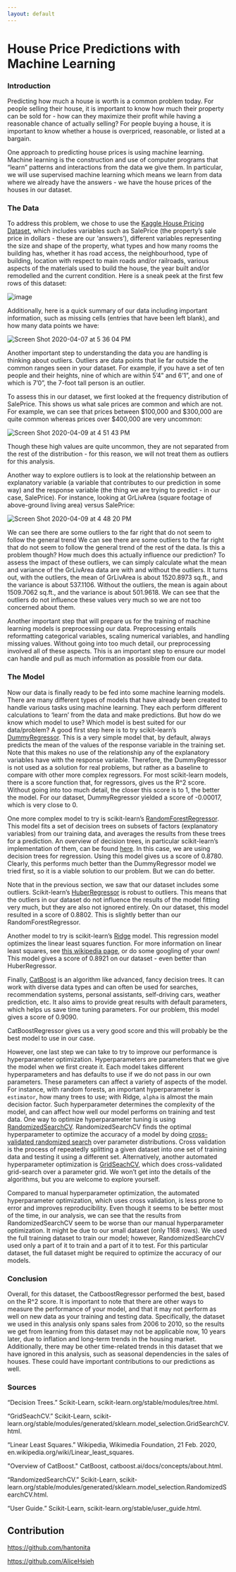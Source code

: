 ```yaml
---
layout: default
---
```


# House Price Predictions with Machine Learning

### Introduction

Predicting how much a house is worth is a common problem today. For people selling their house, it is important to know how much their property can be sold for - how can they maximize their profit while having a reasonable chance of actually selling? For people buying a house, it is important to know whether a house is overpriced, reasonable, or listed at a bargain.

One approach to predicting house prices is using machine learning. Machine learning is the construction and use of computer programs that “learn” patterns and interactions from the data we give them. In particular, we will use supervised machine learning which means we learn from data where we already have the answers - we have the house prices of the houses in our dataset. 


### The Data

To address this problem, we chose to use the [Kaggle House Pricing Dataset](https://www.kaggle.com/c/home-data-for-ml-course/overview), which includes variables such as SalePrice (the property’s sale price in dollars - these are our ‘answers’), different variables representing the size and shape of the property, what types and how many rooms the building has, whether it has road access, the neighbourhood, type of building, location with respect to main roads and/or railroads, various aspects of the materials used to build the house, the year built and/or remodelled and the current condition. Here is a sneak peek at the first few rows of this dataset:

![image](https://media.github.students.cs.ubc.ca/user/7101/files/1f641580-79d1-11ea-84b1-3a2453ac1781)

Additionally, here is a quick summary of our data including important information, such as missing cells (entries that have been left blank), and how many data points we have: 

![Screen Shot 2020-04-07 at 5 36 04 PM](https://media.github.students.cs.ubc.ca/user/7101/files/3efb3e00-79d1-11ea-8f77-e76fdb6cf1e9)

Another important step to understanding the data you are handling is thinking about outliers. Outliers are data points that lie far outside the common ranges seen in your dataset. For example, if you have a set of ten people and their heights, nine of which are within 5’4” and 6’1”, and one of which is 7’0”, the 7-foot tall person is an outlier. 

To assess this in our dataset, we first looked at the frequency distribution of SalePrice. This shows us what sale prices are common and which are not. For example, we can see that prices between $100,000 and $300,000 are quite common whereas prices over $400,000 are very uncommon:

![Screen Shot 2020-04-09 at 4 51 43 PM](https://media.github.students.cs.ubc.ca/user/7101/files/6c53f480-7a82-11ea-968b-c247ea054b6a)

Though these high values are quite uncommon, they are not separated from the rest of the distribution - for this reason, we will not treat them as outliers for this analysis. 

Another way to explore outliers is to look at the relationship between an explanatory variable (a variable that contributes to our prediction in some way) and the response variable (the thing we are trying to predict - in our case, SalePrice). For instance, looking at GrLivArea (square footage of above-ground living area) versus SalePrice:

![Screen Shot 2020-04-09 at 4 48 20 PM](https://media.github.students.cs.ubc.ca/user/7101/files/42023700-7a82-11ea-97d8-76f57f228cee)

We can see there are some outliers to the far right that do not seem to follow the general trend We can see there are some outliers to the far right that do not seem to follow the general trend of the rest of the data. Is this a problem though? How much does this actually influence our prediction? To assess the impact of these outliers, we can simply calculate what the mean and variance of the GrLivArea data are with and without the outliers. It turns out, with the outliers, the mean of GrLivArea is about 1520.8973 sq.ft., and the variance is about 537.1106. Without the outliers, the mean is again about 1509.7062 sq.ft., and the variance is about 501.9618. We can see that the outliers do not influence these values very much so we are not too concerned about them. 

Another important step that will prepare us for the training of machine learning models is preprocessing our data. Preprocessing entails reformatting categorical variables, scaling numerical variables, and handling missing values. Without going into too much detail, our preprocessing involved all of these aspects. This is an important step to ensure our model can handle and pull as much information as possible from our data. 

### The Model

Now our data is finally ready to be fed into some machine learning models. There are many different types of models that have already been created to handle various tasks using machine learning. They each perform different calculations to ‘learn’ from the data and make predictions. But how do we know which model to use? Which model is best suited for our data/problem? A good first step here is to try scikit-learn’s [DummyRegressor](https://scikit-learn.org/stable/modules/generated/sklearn.dummy.DummyRegressor.html). This is a very simple model that, by default, always predicts the mean of the values of the response variable in the training set. Note that this makes no use of the relationship any of the explanatory variables have with the response variable. Therefore, the DummyRegressor is not used as a solution for real problems, but rather as a baseline to compare with other more complex regressors. For most scikit-learn models, there is a score function that, for regressors, gives us the R^2 score. Without going into too much detail, the closer this score is to 1, the better the model. For our dataset, DummyRegressor yielded a score of -0.00017, which is very close to 0.

One more complex model to try is scikit-learn’s [RandomForestRegressor](https://scikit-learn.org/stable/modules/generated/sklearn.ensemble.RandomForestRegressor.html). This model fits a set of decision trees on subsets of factors (explanatory variables) from our training data, and averages the results from these trees for a prediction. An overview of decision trees, in particular scikit-learn’s implementation of them, can be found [here](https://scikit-learn.org/stable/modules/tree.html). In this case, we are using decision trees for regression. Using this model gives us a score of 0.8780. Clearly, this performs much better than the DummyRegressor model we tried first, so it is a viable solution to our problem. But we can do better. 

Note that in the previous section, we saw that our dataset includes some outliers. Scikit-learn’s [HuberRegressor](https://scikit-learn.org/stable/modules/generated/sklearn.linear_model.HuberRegressor.html?highlight=huberregressor#sklearn.linear_model.HuberRegressor) is robust to outliers. This means that the outliers in our dataset do not influence the results of the model fitting very much, but they are also not ignored entirely. On our dataset, this model resulted in a score of 0.8802. This is slightly better than our RandomForestRegressor.

Another model to try is scikit-learn’s [Ridge](https://scikit-learn.org/stable/modules/generated/sklearn.linear_model.Ridge.html) model. This regression model optimizes the linear least squares function. For more information on linear least squares, see [this wikipedia page](https://en.wikipedia.org/wiki/Linear_least_squares), or do some googling of your own! This model gives a score of 0.8921 on our dataset - even better than HuberRegressor. 

Finally, [CatBoost](https://catboost.ai/docs/concepts/about.html) is an algorithm like advanced, fancy decision trees. It can work with diverse data types and can often be used for searches, recommendation systems, personal assistants, self-driving cars, weather prediction, etc. It also aims to provide great results with default parameters, which helps us save time tuning parameters. For our problem, this model gives a score of 0.9090. 

CatBoostRegressor gives us a very good score and this will probably be the best model to use in our case. 

However, one last step we can take to try to improve our performance is hyperparameter optimization. Hyperparameters are parameters that we give the model when we first create it. Each model takes different hyperparameters and has defaults to use if we do not pass in our own parameters. These parameters can affect a variety of aspects of the model. For instance, with random forests, an important hyperparameter is `estimator`, how many trees to use; with Ridge, `alpha` is almost the main decision factor. Such hyperparameter determines the complexity of the model, and can affect how well our model performs on training and test data. 
One way to optimize hyperparameter tuning is using [RandomizedSearchCV](https://scikit-learn.org/stable/modules/generated/sklearn.model_selection.RandomizedSearchCV.html). RandomizedSearchCV finds the optimal hyperparameter to optimize the accuracy of a model by doing [cross-validated randomized search](https://scikit-learn.org/stable/auto_examples/model_selection/plot_grid_search_digits.html) over parameter distributions. Cross validation is the process of repeatedly splitting a given dataset into one set of training data and testing it using a different set. Alternatively, another automated hyperparameter optimization is [GridSeachCV](https://scikit-learn.org/stable/modules/generated/sklearn.model_selection.GridSearchCV.html), which does cross-validated grid-search over a parameter grid. We won’t get into the details of the algorithms, but you are welcome to explore yourself.

Compared to manual hyperparameter optimization, the automated hyperparameter optimization, which uses cross validation, is less prone to error and improves reproducibility. Even though it seems to be better most of the time, in our analysis, we can see that the results from RandomizedSearchCV seem to be worse than our manual hyperparameter optimization. It might be due to our small dataset (only 1168 rows). We used the full training dataset to train our model; however, RandomizedSearchCV used only a part of it to train and a part of it to test. For this particular dataset, the full dataset might be required to optimize the accuracy of our models.

### Conclusion
Overall, for this dataset, the CatboostRegressor performed the best, based on the R^2 score. It is important to note that there are other ways to measure the performance of your model, and that it may not perform as well on new data as your training and testing data. Specifically, the dataset we used in this analysis only spans sales from 2006 to 2010, so the results we get from learning from this dataset may not be applicable now, 10 years later, due to inflation and long-term trends in the housing market. Additionally, there may be other time-related trends in this dataset that we have ignored in this analysis, such as seasonal dependencies in the sales of houses. These could have important contributions to our predictions as well. 

### Sources
“Decision Trees.” Scikit-Learn, scikit-learn.org/stable/modules/tree.html.

“GridSeachCV.” Scikit-Learn, scikit-learn.org/stable/modules/generated/sklearn.model_selection.GridSearchCV.html.

“Linear Least Squares.” Wikipedia, Wikimedia Foundation, 21 Feb. 2020, en.wikipedia.org/wiki/Linear_least_squares.

"Overview of CatBoost." CatBoost, catboost.ai/docs/concepts/about.html.

“RandomizedSearchCV.” Scikit-Learn, scikit-learn.org/stable/modules/generated/sklearn.model_selection.RandomizedSearchCV.html.

“User Guide.” Scikit-Learn, scikit-learn.org/stable/user_guide.html.

## Contribution
https://github.com/hantonita 

https://github.com/AliceHsieh 
